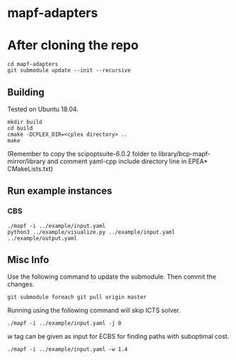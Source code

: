 # mapf-adapters

# After cloning the repo
```
cd mapf-adapters
git submodule update --init --recursive
```
## Building

Tested on Ubuntu 18.04.

```
mkdir build
cd build
cmake -DCPLEX_DIR=<cplex directory> ..
make
```
(Remember to copy the scipoptsuite-6.0.2 folder to library/bcp-mapf-mirror/library and comment yaml-cpp include directory line in EPEA* CMakeLists.txt)

## Run example instances

### CBS

```
./mapf -i ../example/input.yaml 
python3 ../example/visualize.py ../example/input.yaml ../example/output.yaml
```

## Misc Info

Use the following command to update the submodule. Then commit the changes.
```
git submodule foreach git pull origin master
```

Running using the following command will skip ICTS solver.
```
./mapf -i ../example/input.yaml -j 0
```

w tag can be given as input for ECBS for finding paths with suboptimal cost.
```
./mapf -i ../example/input.yaml -w 1.4
```
